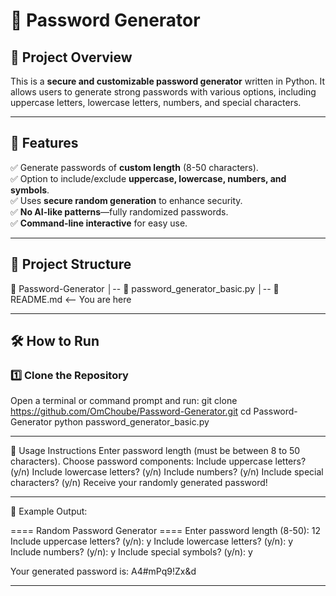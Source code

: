 # 🔐 Password Generator

## 📌 Project Overview
This is a **secure and customizable password generator** written in Python. It allows users to generate strong passwords with various options, including uppercase letters, lowercase letters, numbers, and special characters.

---

## 🚀 Features
✅ Generate passwords of **custom length** (8-50 characters).  
✅ Option to include/exclude **uppercase, lowercase, numbers, and symbols**.  
✅ Uses **secure random generation** to enhance security.  
✅ **No AI-like patterns**—fully randomized passwords.  
✅ **Command-line interactive** for easy use.

---

## 📂 Project Structure
📁 Password-Generator │-- 📜 password_generator_basic.py │-- 📜 README.md <-- You are here

---

## 🛠️ How to Run
### **1️⃣ Clone the Repository**
Open a terminal or command prompt and run:
git clone https://github.com/OmChoube/Password-Generator.git
cd Password-Generator
python password_generator_basic.py

---

📝 Usage Instructions
Enter password length (must be between 8 to 50 characters).
Choose password components:
Include uppercase letters? (y/n)
Include lowercase letters? (y/n)
Include numbers? (y/n)
Include special characters? (y/n)
Receive your randomly generated password!

---

📌 Example Output:

==== Random Password Generator ====
Enter password length (8-50): 12
Include uppercase letters? (y/n): y
Include lowercase letters? (y/n): y
Include numbers? (y/n): y
Include special symbols? (y/n): y

Your generated password is:
A4#mPq9!Zx&d

---
